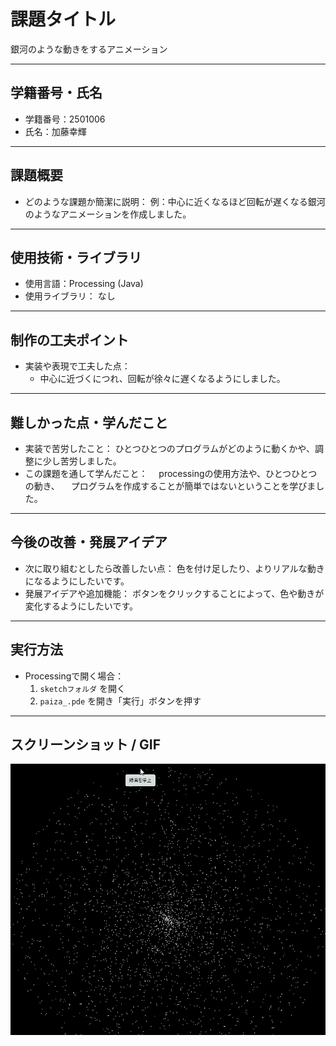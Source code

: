 # 課題タイトル
銀河のような動きをするアニメーション

---

## 学籍番号・氏名
- 学籍番号：2501006
- 氏名：加藤幸輝

---

## 課題概要
- どのような課題か簡潔に説明：
  例：中心に近くなるほど回転が遅くなる銀河のようなアニメーションを作成しました。

---

## 使用技術・ライブラリ
- 使用言語：Processing (Java)
- 使用ライブラリ：
  なし

---

## 制作の工夫ポイント
- 実装や表現で工夫した点：
  - 中心に近づくにつれ、回転が徐々に遅くなるようにしました。

---

## 難しかった点・学んだこと
- 実装で苦労したこと：
  ひとつひとつのプログラムがどのように動くかや、調整に少し苦労しました。  
- この課題を通して学んだこと：
　processingの使用方法や、ひとつひとつの動き、
　プログラムを作成することが簡単ではないということを学びました。

---

## 今後の改善・発展アイデア
- 次に取り組むとしたら改善したい点：
  色を付け足したり、よりリアルな動きになるようにしたいです。
- 発展アイデアや追加機能：
  ボタンをクリックすることによって、色や動きが変化するようにしたいです。

---

## 実行方法
- Processingで開く場合：
  1. `sketchフォルダ` を開く
  2. `paiza_.pde` を開き「実行」ボタンを押す
---

## スクリーンショット / GIF
![作品のスクショ](gif.gif)

